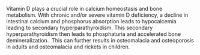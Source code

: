 Vitamin D plays a crucial role in calcium homeostasis and bone metabolism. With chronic and/or severe vitamin D deficiency, a decline in intestinal calcium and phosphorus absorption leads to hypocalcemia leading to secondary hyperparathyroidism. This secondary hyperparathyroidism then leads to phosphaturia and accelerated bone demineralization.  This can further results in osteomalacia and osteoporosis in adults and osteomalacia and rickets in children.